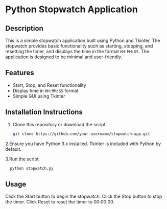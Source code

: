 # Python Stopwatch Application

## Description
This is a simple stopwatch application built using Python and Tkinter. The stopwatch provides basic functionality such as starting, stopping, and resetting the timer, and displays the time in the format `HH:MM:SS`. The application is designed to be minimal and user-friendly.

## Features
- Start, Stop, and Reset functionality
- Display time in `HH:MM:SS` format
- Simple GUI using Tkinter

## Installation Instructions

1. Clone this repository or download the script.
   ```bash
   git clone https://github.com/your-username/stopwatch-app.git
   
2.Ensure you have Python 3.x installed. Tkinter is included with Python by default.

3.Run the script
```bash
  python stopwatch.py
```
## Usage 

Click the Start button to begin the stopwatch.
Click the Stop button to stop the timer.
Click Reset to reset the timer to 00:00:00.




